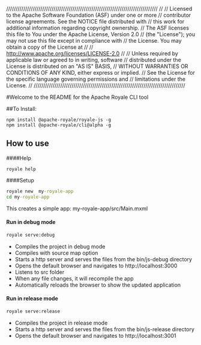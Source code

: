 ////////////////////////////////////////////////////////////////////////////////
//
//  Licensed to the Apache Software Foundation (ASF) under one or more
//  contributor license agreements.  See the NOTICE file distributed with
//  this work for additional information regarding copyright ownership.
//  The ASF licenses this file to You under the Apache License, Version 2.0
//  (the "License"); you may not use this file except in compliance with
//  the License.  You may obtain a copy of the License at
//
//      http://www.apache.org/licenses/LICENSE-2.0
//
//  Unless required by applicable law or agreed to in writing, software
//  distributed under the License is distributed on an "AS IS" BASIS,
//  WITHOUT WARRANTIES OR CONDITIONS OF ANY KIND, either express or implied.
//  See the License for the specific language governing permissions and
//  limitations under the License.
//
////////////////////////////////////////////////////////////////////////////////

#Welcome to the README for the Apache Royale CLI tool

##To Install:
```
npm install @apache-royale/royale-js -g
npm install @apache-royale/cli@alpha -g
```

## How to use

####Help
```
royale help
```

####Setup
```cmd
royale new  my-royale-app 
cd my-royale-app
```
This creates a simple app: my-royale-app/src/Main.mxml

#### Run in debug mode

```cmd
royale serve:debug
```
* Compiles the project in debug mode
* Compiles with source map option
* Starts a http server and serves the files from the bin/js-debug directory 
* Opens the default browser and navigates to http://localhost:3000
* Listens to src folder
* When any file changes, it will recompile the app
*  Automatically reloads the browser to show the updated application

#### Run in release mode

```cmd
royale serve:release
```
* Compiles the project in release mode
* Starts a http server and serves the files from the bin/js-release directory
* Opens the default browser and navigates to http://localhost:3001

